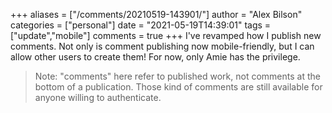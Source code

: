+++
aliases = ["/comments/20210519-143901/"]
author = "Alex Bilson"
categories = ["personal"]
date = "2021-05-19T14:39:01"
tags = ["update","mobile"]
comments = true
+++
I've revamped how I publish new comments. Not only is comment publishing now mobile-friendly, but I can allow other users to create them! For now, only Amie has the privilege.

> Note: "comments" here refer to published work, not comments at the bottom of a publication. Those kind of comments are still available for anyone willing to authenticate.

